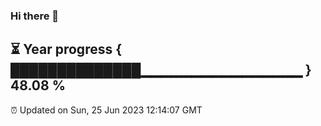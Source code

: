 ### Hi there 👋
⏳ Year progress { ██████████████▁▁▁▁▁▁▁▁▁▁▁▁▁▁▁▁ } 48.08 %
---
⏰ Updated on Sun, 25 Jun 2023 12:14:07 GMT

